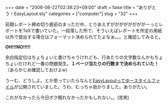 +++
date = "2006-06-22T02:38:23+09:00"
draft = false
title = "ありがとう！EasyLayout.sty"
categories = ["computer"]
slug = "32"
+++

<p>前期レポート締め切り直前のまっただ中、とりあえずががががががががーっとレポートをTeXで書いていた。一段落した所で、そういえばレポートを所定の用紙以外で提出する場合はフォーマット決められてたよなぁ。。。と確認してみると。</p>

<p><strong>OH!!!NO!!!!!</strong></p>

<p>余白指定位はちょちょいと書けちゃうけれども、行あたりの文字数なんかもちょちょいだけれど一番の問題発生。<strong>１ページ当たりの行数まで決められていた！</strong>（あらかじめ確認しておけよw）</p>

<p>うーむ、どうしよ。とか思っていたらなんと<a href="http://tibet.que.ne.jp/otani/wiki/index.php?EasyLayout">EasyLayoutってゆースタイルファイル</a>が公開されていました。うわ、むっちゃ助かりました。ありがたい。</p>

<p>これがなかったら今日ボク眠れなかったかもしれない。。(苦笑)</p>

<p><br />
</p>


